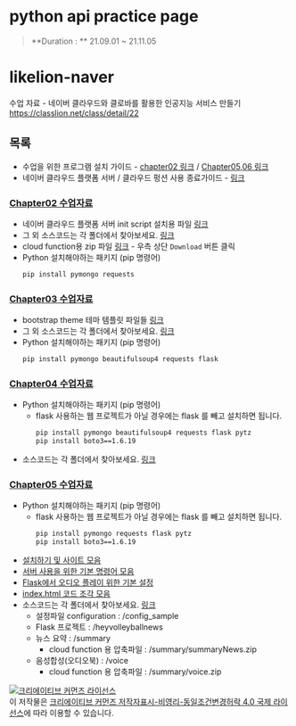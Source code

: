 # python api practice page
> **Duration : ** 21.09.01 ~ 21.11.05

# likelion-naver
수업 자료 - 네이버 클라우드와 클로바를 활용한 인공지능 서비스 만들기 https://classlion.net/class/detail/22

## 목록
- 수업을 위한 프로그램 설치 가이드 - [chapter02 링크](ch02/pre-install.md) / [Chapter05,06 링크](ch05/requirement.md)
- 네이버 클라우드 플랫폼 서버 / 클라우드 펑션 사용 종료가이드 - [링크](ncp/ncp_server_terminate.pdf)

### [Chapter02 수업자료](ch02)
- 네이버 클라우드 플랫폼 서버 init script 설치용 파일 [링크](ch02/server_init.sh)
- 그 외 소스코드는 각 폴더에서 찾아보세요. [링크](ch02)
- cloud function용 zip 파일 [링크](ch02/saveNaverNews_ch02.zip) - 우측 상단 `Download` 버튼 클릭
- Python 설치해야하는 패키지 (pip 명령어)
    ```bash 
    pip install pymongo requests
    ```

### [Chapter03 수업자료](ch03)
- bootstrap theme 테마 템플릿 파일들 [링크](ch03/bootstrap-5.1.0-examples.zip)
- 그 외 소스코드는 각 폴더에서 찾아보세요. [링크](ch03)
- Python 설치해야하는 패키지 (pip 명령어)
    ```bash 
    pip install pymongo beautifulsoup4 requests flask 
    ```

### [Chapter04 수업자료](ch04)
- Python 설치해야하는 패키지 (pip 명령어)
  - flask 사용하는 웹 프로젝트가 아닐 경우에는 flask 를 빼고 설치하면 됩니다.
    ```bash 
    pip install pymongo beautifulsoup4 requests flask pytz
    pip install boto3==1.6.19
    ```
- 소스코드는 각 폴더에서 찾아보세요. [링크](ch04)


### [Chapter05 수업자료](ch05)
- Python 설치해야하는 패키지 (pip 명령어)
  - flask 사용하는 웹 프로젝트가 아닐 경우에는 flask 를 빼고 설치하면 됩니다.
    ```bash 
    pip install pymongo requests flask pytz
    pip install boto3==1.6.19
    ```
- [설치하기 및 사이트 모음](ch05/requirement.md)
- [서버 사용을 위한 기본 명령어 모음](ch05/server_command.md)
- [Flask에서 오디오 플레이 위한 기본 설정](ch05/audio_library.md)
- [index.html 코드 조각 모음](ch05/index_codesnippet.md)
- 소스코드는 각 폴더에서 찾아보세요. [링크](ch05)
  - 설정파일 configuration : /config_sample
  - Flask 프로젝트 : /heyvolleyballnews
  - 뉴스 요약 : /summary 
    - cloud function 용 압축파일 : /summary/summaryNews.zip 
  - 음성합성(오디오북) : /voice 
    - cloud function 용 압축파일 : /summary/voice.zip 

<a rel="license" href="http://creativecommons.org/licenses/by-nc-sa/4.0/"><img alt="크리에이티브 커먼즈 라이선스" style="border-width:0" src="https://i.creativecommons.org/l/by-nc-sa/4.0/88x31.png" /></a><br />이 저작물은 <a rel="license" href="http://creativecommons.org/licenses/by-nc-sa/4.0/">크리에이티브 커먼즈 저작자표시-비영리-동일조건변경허락 4.0 국제 라이선스</a>에 따라 이용할 수 있습니다.

